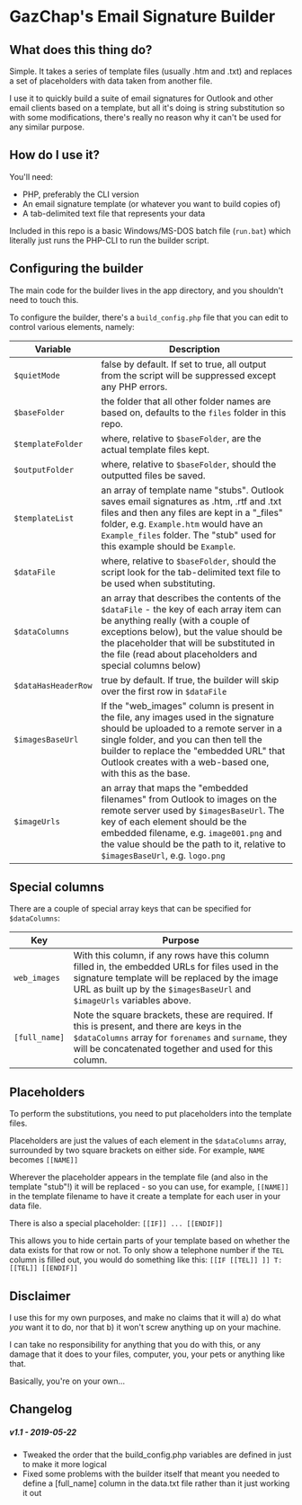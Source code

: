 # GazChap's Email Signature Builder

## What does this thing do?

Simple. It takes a series of template files (usually .htm and .txt) and replaces a set of placeholders with data taken from another file.

I use it to quickly build a suite of email signatures for Outlook and other email clients based on a template, but all it's doing is string substitution so with some modifications, there's really no reason why it can't be used for any similar purpose.

## How do I use it?

You'll need:

* PHP, preferably the CLI version
* An email signature template (or whatever you want to build copies of)
* A tab-delimited text file that represents your data

Included in this repo is a basic Windows/MS-DOS batch file (`run.bat`) which literally just runs the PHP-CLI to run the builder script.

## Configuring the builder

The main code for the builder lives in the app directory, and you shouldn't need to touch this.

To configure the builder, there's a `build_config.php` file that you can edit to control various elements, namely:

Variable | Description
-------- | -----------
`$quietMode` | false by default. If set to true, all output from the script will be suppressed except any PHP errors.
`$baseFolder` | the folder that all other folder names are based on, defaults to the `files` folder in this repo.
`$templateFolder` | where, relative to `$baseFolder`, are the actual template files kept.
`$outputFolder` | where, relative to `$baseFolder`, should the outputted files be saved.
`$templateList` | an array of template name "stubs". Outlook saves email signatures as .htm, .rtf and .txt files and then any files are kept in a "_files" folder, e.g. `Example.htm` would have an `Example_files` folder. The "stub" used for this example should be `Example`.
`$dataFile` | where, relative to `$baseFolder`, should the script look for the tab-delimited text file to be used when substituting.
`$dataColumns` | an array that describes the contents of the `$dataFile` - the key of each array item can be anything really (with a couple of exceptions below), but the value should be the placeholder that will be substituted in the file (read about placeholders and special columns below)
`$dataHasHeaderRow` | true by default. If true, the builder will skip over the first row in `$dataFile`
`$imagesBaseUrl` | If the "web_images" column is present in the file, any images used in the signature should be uploaded to a remote server in a single folder, and you can then tell the builder to replace the "embedded URL" that Outlook creates with a web-based one, with this as the base.
`$imageUrls` | an array that maps the "embedded filenames" from Outlook to images on the remote server used by `$imagesBaseUrl`. The key of each element should be the embedded filename, e.g. `image001.png` and the value should be the path to it, relative to `$imagesBaseUrl`, e.g. `logo.png`

## Special columns

There are a couple of special array keys that can be specified for `$dataColumns`:

Key | Purpose
--- | -------
`web_images` | With this column, if any rows have this column filled in, the embedded URLs for files used in the signature template will be replaced by the image URL as built up by the `$imagesBaseUrl` and `$imageUrls` variables above.
`[full_name]` | Note the square brackets, these are required. If this is present, and there are keys in the `$dataColumns` array for `forenames` and `surname`, they will be concatenated together and used for this column.

## Placeholders

To perform the substitutions, you need to put placeholders into the template files.

Placeholders are just the values of each element in the `$dataColumns` array, surrounded by two square brackets on either side. For example, `NAME` becomes `[[NAME]]`

Wherever the placeholder appears in the template file (and also in the template "stub"!) it will be replaced - so you can use, for example, `[[NAME]]` in the template filename to have it create a template for each user in your data file.

There is also a special placeholder: `[[IF]] ... [[ENDIF]]`

This allows you to hide certain parts of your template based on whether the data exists for that row or not. To only show a telephone number if the `TEL` column is filled out, you would do something like this: `[[IF [[TEL]] ]] T: [[TEL]] [[ENDIF]]`

## Disclaimer

I use this for my own purposes, and make no claims that it will a) do what *you* want it to do, nor that b) it won't screw anything up on your machine.

I can take no responsibility for anything that you do with this, or any damage that it does to your files, computer, you, your pets or anything like that.

Basically, you're on your own...

## Changelog

##### v1.1 - 2019-05-22
* Tweaked the order that the build_config.php variables are defined in just to make it more logical
* Fixed some problems with the builder itself that meant you needed to define a [full_name] column in the data.txt file rather than it just working it out

